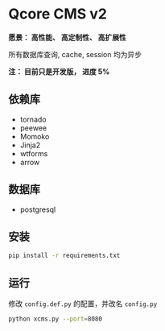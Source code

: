 Qcore CMS v2
================

**愿景： 高性能、 高定制性、 高扩展性**

所有数据库查询, cache, session 均为异步

**注： 目前只是开发版， 进度 5%**

## 依赖库 

- tornado
- peewee
- Momoko
- Jinja2
- wtforms
- arrow

## 数据库

- postgresql

## 安装

```bash
pip install -r requirements.txt
```

## 运行

修改 `config.def.py` 的配置，并改名 `config.py`

```bash
python xcms.py --port=8080
```

